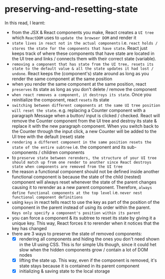 # preserving-and-resetting-state

In this read, I learnt:

- from the JSX & React components you make, React creates a `UI tree` which `ReactDOM` uses to `update the browser DOM` and render it
- `state lives in react not in the actual components` i.e. `react holds / stores the state for the components that have state`. React just keeps track of where these components that have state are located in the UI tree and links / connects them with their correct state (variable).
- `removing a component that has state from the UI tree, resets its state to the default value & all the state updates it had lost / undone`. React keeps the (component's) state around as long as you render the same component at the same position
- when you render the same component at the same position, react `preserves` its state as long as you don't delete / remove the component
- `when react removes a component, it destroys its state`. Once you reinitialize the component, react `resets` its state
- `switching between different components at the same UI tree position will reset the state`. e.g. replacing a Counter component with a paragraph Message when a button/ input is clicked / checked. React will remove the Counter component from the UI tree and destroy its state & replace it with the new paragraph component. When you switch back to the Counter through the input click, a new Counter will be added to the UI tree with the default (reset) state
- `rendering a different component in the same position resets the state of the entire subtree` i.e. the component and its sub-components / children components
- to `preserve state between rerenders, the structure of your UI tree should match up from one render to another since React destroys state when components are removed from the UI tree`
- the reason a functional component should not be defined inside another functional component is because the state of the child (nested) component will always reset whenever the state of the parent changes causing it to rerender as a new parent component. Therefore, `always define functional components at the top level` i.e. `never nest functional component definitions`
- using `keys` in react tells react to use the key as part of the position of the component in the parent instead of using its order within the parent. `Keys only specify a component's position within its parent`
- you can force a component & its subtree to reset its state by giving it a unique key. This way, React forces it to rerender when it notices that the key has changed
- there are 3 ways to preserve the state of removed components:
  - [x] rendering all components and hiding the ones you don't need shown in the UI using CSS. This is for simple UIs though, since it could het slow when the hidden components grow / contain a lot of DOM nodes
  - [x] lifting the state up. This way, even if the component is removed, it's state stays because it is contained in its parent component
  - [x] initializing & saving state to the local storage
